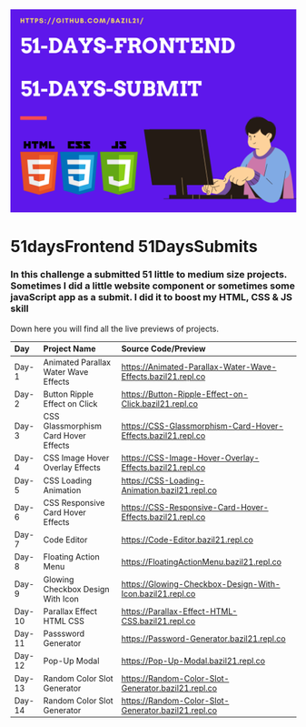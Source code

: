 <img src="/banner.png">

# 51daysFrontend  51DaysSubmits

 ### In this challenge a submitted 51 little to medium size projects. Sometimes I did a little website component or sometimes some javaScript app as a submit. I did it to boost my HTML, CSS & JS skill
 
Down here you will find all the live previews of projects.

 | Day   | Project Name    | Source Code/Preview |
| :---  | :------------- | :------------------ |  
| Day-1 | Animated Parallax Water Wave Effects  | https://Animated-Parallax-Water-Wave-Effects.bazil21.repl.co |
| Day-2 | Button Ripple Effect on Click  | https://Button-Ripple-Effect-on-Click.bazil21.repl.co |
| Day-3 | CSS Glassmorphism Card Hover Effects  | https://CSS-Glassmorphism-Card-Hover-Effects.bazil21.repl.co |
| Day-4 | CSS Image Hover Overlay Effects | https://CSS-Image-Hover-Overlay-Effects.bazil21.repl.co |
| Day-5 | CSS Loading Animation | https://CSS-Loading-Animation.bazil21.repl.co |
| Day-6 | CSS Responsive Card Hover Effects | https://CSS-Responsive-Card-Hover-Effects.bazil21.repl.co |
| Day-7 | Code Editor | https://Code-Editor.bazil21.repl.co |
| Day-8 | Floating Action Menu | https://FloatingActionMenu.bazil21.repl.co |
| Day-9 | Glowing Checkbox Design With Icon | https://Glowing-Checkbox-Design-With-Icon.bazil21.repl.co |
| Day-10 | Parallax Effect HTML CSS | https://Parallax-Effect-HTML-CSS.bazil21.repl.co |
| Day-11 | Passsword Generator | https://Password-Generator.bazil21.repl.co |
| Day-12 | Pop-Up Modal | https://Pop-Up-Modal.bazil21.repl.co |
| Day-13 |Random Color Slot Generator | https://Random-Color-Slot-Generator.bazil21.repl.co |
| Day-14 |Random Color Slot Generator | https://Random-Color-Slot-Generator.bazil21.repl.co |

